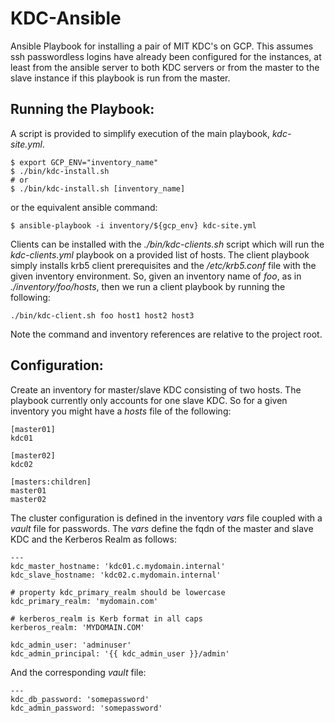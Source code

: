KDC-Ansible 
============

Ansible Playbook for installing a pair of MIT KDC's on GCP. 
This assumes ssh passwordless logins have already been configured 
for the instances, at least from the ansible server to both KDC 
servers or from the master to the slave instance if this playbook
is run from the master.

## Running the Playbook:
  
A script is provided to simplify execution of the main playbook, *kdc-site.yml*.
```
$ export GCP_ENV="inventory_name"
$ ./bin/kdc-install.sh 
# or 
$ ./bin/kdc-install.sh [inventory_name]
```

or the equivalent ansible command:
```
$ ansible-playbook -i inventory/${gcp_env} kdc-site.yml
```

Clients can be installed with the *./bin/kdc-clients.sh* script which will 
run the *kdc-clients.yml* playbook on a provided list of hosts. The client 
playbook simply installs krb5 client prerequisites and the */etc/krb5.conf* 
file with the given inventory environment. So, given an inventory name of 
*foo*, as in *./inventory/foo/hosts*, then we run a client playbook by 
running the following:
```
./bin/kdc-client.sh foo host1 host2 host3
```

Note the command and inventory references are relative to the project root.

## Configuration:

  Create an inventory for master/slave KDC consisting of two hosts. The 
playbook currently only accounts for one slave KDC.  So for a given inventory 
you might have a *hosts* file of the following:
```
[master01]
kdc01

[master02]
kdc02

[masters:children]
master01
master02
```

  The cluster configuration is defined in the inventory *vars* file coupled 
with a *vault* file for passwords.  The *vars* define the fqdn of the master 
and slave KDC and the Kerberos Realm as follows:
```
---
kdc_master_hostname: 'kdc01.c.mydomain.internal'
kdc_slave_hostname: 'kdc02.c.mydomain.internal'

# property kdc_primary_realm should be lowercase
kdc_primary_realm: 'mydomain.com'

# kerberos_realm is Kerb format in all caps
kerberos_realm: 'MYDOMAIN.COM'

kdc_admin_user: 'adminuser'
kdc_admin_principal: '{{ kdc_admin_user }}/admin'
```

And the corresponding *vault* file:
```
---
kdc_db_password: 'somepassword'
kdc_admin_password: 'somepassword'
```

